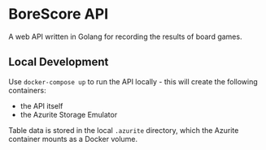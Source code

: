 # BoreScore API

A web API written in Golang for recording the results of board games.

## Local Development

Use `docker-compose up` to run the API locally - this will create the following containers:
- the API itself
- the Azurite Storage Emulator

Table data is stored in the local `.azurite` directory, which the Azurite container mounts as a Docker volume.
